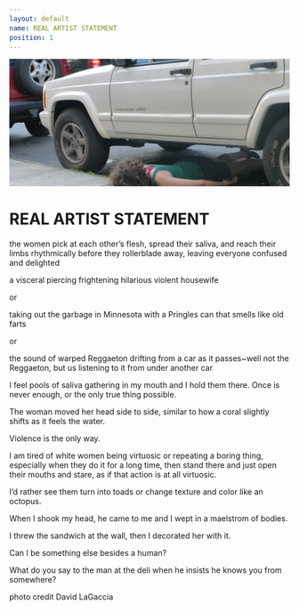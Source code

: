 ```yaml
---
layout: default
name: REAL ARTIST STATEMENT
position: 1
---
```


![beep beep, who got the keyz to the jeep?](assets/images/p1000652.jpg)

# REAL ARTIST STATEMENT

the women pick at each other’s flesh, spread their saliva, and reach their limbs rhythmically before they rollerblade away, leaving everyone confused and delighted

a visceral piercing frightening hilarious violent housewife

or

taking out the garbage in Minnesota with a Pringles can that smells like old farts

or

the sound of warped Reggaeton drifting from a car as it passes~well not the Reggaeton, but us listening to it from under another car

I feel pools of saliva gathering in my mouth and I hold them there. Once is never enough, or the only true thing possible.

The woman moved her head side to side, similar to how a coral slightly shifts as it feels the water.

Violence is the only way.

I am tired of white women being virtuosic or repeating a boring thing, especially when they do it for a long time, then stand there and just open their mouths and stare, as if that action is at all virtuosic.

I’d rather see them turn into toads or change texture and color like an octopus.

When I shook my head, he came to me and I wept in a maelstrom of bodies.

I threw the sandwich at the wall, then I decorated her with it.

Can I be something else besides a human?

What do you say to the man at the deli when he insists he knows you from somewhere?

photo credit David LaGaccia
